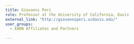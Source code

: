 ```yaml
---
title: Giovanni Peri
role: Professor at the University of California, Davis
external_link: "http://giovanniperi.ucdavis.edu/"
user_groups:
  - EARN Affiliates and Partners
  
---
```

